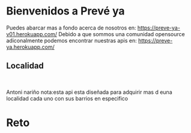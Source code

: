 # Bienvenidos a Prevé ya
 
Puedes abarcar mas a fondo acerca de nosotros en: https://preve-ya-v01.herokuapp.com/
Debido a que sommos una comunidad opensource adiconalmente podemos encontrar nuestras apis en: https://preve-ya.herokuapp.com/

<h2>Localidad</h2><br>
  <p>Antoni nariño
  nota:esta api esta diseñada para adquirir mas d euna localidad cada uno con sus barrios en especifico</p>
  
# Reto
